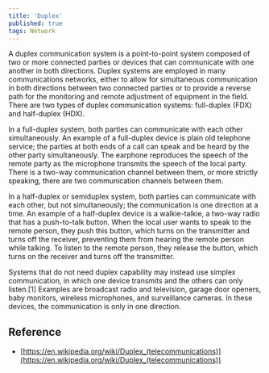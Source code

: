 ```yaml
---
title: 'Duplex'
published: true
tags: Network
---
```


A duplex communication system is a point-to-point system composed of two or more connected parties or devices that can communicate with one another in both directions. Duplex systems are employed in many communications networks, either to allow for simultaneous communication in both directions between two connected parties or to provide a reverse path for the monitoring and remote adjustment of equipment in the field. There are two types of duplex communication systems: full-duplex (FDX) and half-duplex (HDX).

In a full-duplex system, both parties can communicate with each other simultaneously. An example of a full-duplex device is plain old telephone service; the parties at both ends of a call can speak and be heard by the other party simultaneously. The earphone reproduces the speech of the remote party as the microphone transmits the speech of the local party. There is a two-way communication channel between them, or more strictly speaking, there are two communication channels between them.

In a half-duplex or semiduplex system, both parties can communicate with each other, but not simultaneously; the communication is one direction at a time. An example of a half-duplex device is a walkie-talkie, a two-way radio that has a push-to-talk button. When the local user wants to speak to the remote person, they push this button, which turns on the transmitter and turns off the receiver, preventing them from hearing the remote person while talking. To listen to the remote person, they release the button, which turns on the receiver and turns off the transmitter.

Systems that do not need duplex capability may instead use simplex communication, in which one device transmits and the others can only listen.[1] Examples are broadcast radio and television, garage door openers, baby monitors, wireless microphones, and surveillance cameras. In these devices, the communication is only in one direction.

## Reference

- [https://en.wikipedia.org/wiki/Duplex_(telecommunications)](https://en.wikipedia.org/wiki/Duplex_(telecommunications))